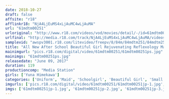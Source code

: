 ```yaml
---
date: 2018-10-27
draft: false
affsite: "r18"
afflinkr18: "NjA4LjEuMS4xLjAuMC4wLjAuMA"
url: "61mdtm00251"
urloriginal: "http://www.r18.com/videos/vod/movies/detail/-/id=61mdtm00251"
urlfinal: "http://media.r18.com/track/NjA4LjEuMS4xLjAuMC4wLjAuMA/videos/vod/movies/detail/-/id=61mdtm00251"
samplevid: "awspv3001.r18.com/litevideo/freepv/8/84m/84mdtm251/84mdtm251_dmb_w.mp4"
title: "All New After School Beautiful Girl Rejuvenating Reflexology Massage + Vol.002 Yuna Himekawa"
mainimgurl: "pics.r18.com/digital/video/61mdtm00251/61mdtm00251ps.jpg"
mainimgs: "61mdtm00251ps.jpg"
releasedate: "June 09, 2017"
duration: 119
productioncomp: "Media Station"
girls: ['Yuna Himekawa']
categories: ['Uniform', 'Maid', 'Schoolgirl', 'Beautiful Girl', 'Small Tits', 'Youthful', 'TSUNDERE', 'Featured Actress', 'Sister', 'Massage']
imgurls: ['pics.r18.com/digital/video/61mdtm00251/61mdtm00251jp-1.jpg', 'pics.r18.com/digital/video/61mdtm00251/61mdtm00251jp-2.jpg', 'pics.r18.com/digital/video/61mdtm00251/61mdtm00251jp-3.jpg', 'pics.r18.com/digital/video/61mdtm00251/61mdtm00251jp-4.jpg', 'pics.r18.com/digital/video/61mdtm00251/61mdtm00251jp-5.jpg', 'pics.r18.com/digital/video/61mdtm00251/61mdtm00251jp-6.jpg', 'pics.r18.com/digital/video/61mdtm00251/61mdtm00251jp-7.jpg', 'pics.r18.com/digital/video/61mdtm00251/61mdtm00251jp-8.jpg', 'pics.r18.com/digital/video/61mdtm00251/61mdtm00251jp-9.jpg', 'pics.r18.com/digital/video/61mdtm00251/61mdtm00251jp-10.jpg', 'pics.r18.com/digital/video/61mdtm00251/61mdtm00251jp-11.jpg', 'pics.r18.com/digital/video/61mdtm00251/61mdtm00251jp-12.jpg', 'pics.r18.com/digital/video/61mdtm00251/61mdtm00251jp-13.jpg', 'pics.r18.com/digital/video/61mdtm00251/61mdtm00251jp-14.jpg', 'pics.r18.com/digital/video/61mdtm00251/61mdtm00251jp-15.jpg', 'pics.r18.com/digital/video/61mdtm00251/61mdtm00251jp-16.jpg', 'pics.r18.com/digital/video/61mdtm00251/61mdtm00251jp-17.jpg', 'pics.r18.com/digital/video/61mdtm00251/61mdtm00251jp-18.jpg', 'pics.r18.com/digital/video/61mdtm00251/61mdtm00251jp-19.jpg', 'pics.r18.com/digital/video/61mdtm00251/61mdtm00251jp-20.jpg']
imgs: ['61mdtm00251jp-1.jpg', '61mdtm00251jp-2.jpg', '61mdtm00251jp-3.jpg', '61mdtm00251jp-4.jpg', '61mdtm00251jp-5.jpg', '61mdtm00251jp-6.jpg', '61mdtm00251jp-7.jpg', '61mdtm00251jp-8.jpg', '61mdtm00251jp-9.jpg', '61mdtm00251jp-10.jpg', '61mdtm00251jp-11.jpg', '61mdtm00251jp-12.jpg', '61mdtm00251jp-13.jpg', '61mdtm00251jp-14.jpg', '61mdtm00251jp-15.jpg', '61mdtm00251jp-16.jpg', '61mdtm00251jp-17.jpg', '61mdtm00251jp-18.jpg', '61mdtm00251jp-19.jpg', '61mdtm00251jp-20.jpg']
---
```


